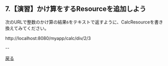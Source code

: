 ## 7.【演習】かけ算をするResourceを追加しよう

次のURLで整数のかけ算の結果`6`をテキストで返すように、CalcResourceを書き換えてみてください。

http://localhost:8080/myapp/calc/div/2/3

--

[戻る](../README.md)
